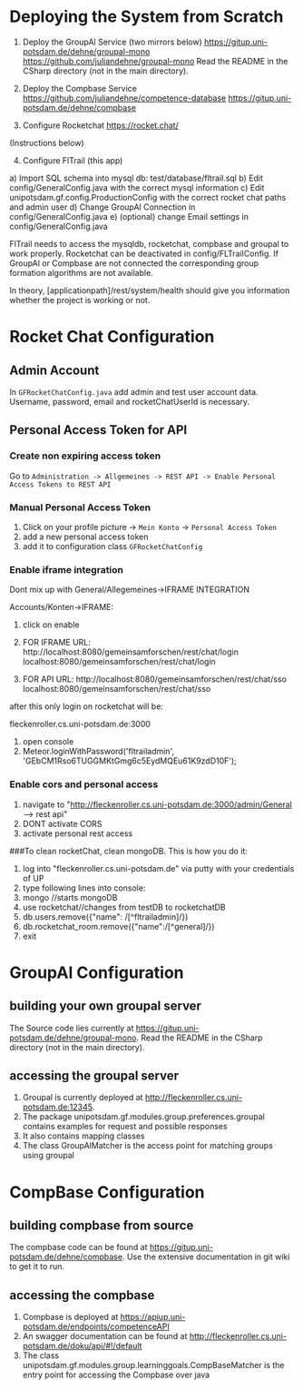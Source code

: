 # Deploying the System from Scratch

1. Deploy the GroupAl Service (two mirrors below)
https://gitup.uni-potsdam.de/dehne/groupal-mono
https://github.com/juliandehne/groupal-mono
Read the README in the CSharp directory (not in the main directory).

2. Deploy the Compbase Service
https://github.com/juliandehne/competence-database
https://gitup.uni-potsdam.de/dehne/compbase

3. Configure Rocketchat 
https://rocket.chat/

(Instructions below)

4. Configure FlTrail (this app)

a) Import SQL schema into mysql db: test/database/fltrail.sql 
b) Edit config/GeneralConfig.java with the correct mysql information
c) Edit unipotsdam.gf.config.ProductionConfig with the correct rocket chat paths and admin user
d) Change GroupAl Connection in config/GeneralConfig.java
e) (optional) change Email settings in config/GeneralConfig.java

FlTrail needs to access the mysqldb, rocketchat, compbase and groupal to work properly. Rocketchat can be deactivated
 in config/FLTrailConfig. If GroupAl or Compbase are not connected the corresponding group formation algorithms are 
 not available. 
 
 In theory, [applicationpath]/rest/system/health should give you information whether the project is working or not. 


# Rocket Chat Configuration

## Admin Account
In `GFRocketChatConfig.java` add admin and test user account data.
Username, password, email and rocketChatUserId is necessary. 

## Personal Access Token for API
### Create non expiring access token
Go to `Administration -> Allgemeines -> REST API -> Enable Personal Access Tokens to REST API` 

### Manual Personal Access Token
1. Click on your profile picture -> `Mein Konto` -> `Personal Access Token`
1. add a new personal access token
1. add it to configuration class `GFRocketChatConfig`

### Enable iframe integration
Dont mix up with General/Allegemeines->IFRAME INTEGRATION

Accounts/Konten->IFRAME:

1. click on enable

1. FOR IFRAME URL: http://localhost:8080/gemeinsamforschen/rest/chat/login
localhost:8080/gemeinsamforschen/rest/chat/login

1. FOR API URL: http://localhost:8080/gemeinsamforschen/rest/chat/sso
localhost:8080/gemeinsamforschen/rest/chat/sso

after this only login on rocketchat will be:

fleckenroller.cs.uni-potsdam.de:3000
1. open console
1. Meteor.loginWithPassword('fltrailadmin', 'GEbCM1Rso6TUGGMKtGmg6c5EydMQEu61K9zdD10F');

### Enable cors and personal access

1. navigate to "http://fleckenroller.cs.uni-potsdam.de:3000/admin/General --> rest api"
2. DONT activate CORS
3. activate personal rest access

###To clean rocketChat, clean mongoDB. This is how you do it:
   
   1. log into "fleckenroller.cs.uni-potsdam.de" via putty with your credentials of UP
   2. type following lines into console:
   3. mongo			//starts mongoDB
   4. use rocketchat//changes from testDB to rocketchatDB		
   5. db.users.remove({"name": /[^fltrailadmin]/})
   6. db.rocketchat_room.remove({"name":/[^general]/})
   7. exit
   
# GroupAl Configuration

## building your own groupal server

The Source code lies currently at https://gitup.uni-potsdam.de/dehne/groupal-mono.
Read the README in the CSharp directory (not in the main directory).

## accessing the groupal server 

1. Groupal is currently deployed at http://fleckenroller.cs.uni-potsdam.de:12345.
1. The package unipotsdam.gf.modules.group.preferences.groupal contains examples for request and possible responses
1. It also contains mapping classes
1. The class GroupAlMatcher is the access point for matching groups using groupal

# CompBase Configuration

## building compbase from source

The compbase code can be found at https://gitup.uni-potsdam.de/dehne/compbase. Use the extensive documentation
in git wiki to get it to run.

## accessing the compbase

1. Compbase is deployed at https://apiup.uni-potsdam.de/endpoints/competenceAPI
2. An swagger documentation can be found at http://fleckenroller.cs.uni-potsdam.de/doku/api/#!/default
3. The class unipotsdam.gf.modules.group.learninggoals.CompBaseMatcher is the entry point for accessing the Compbase 
over java